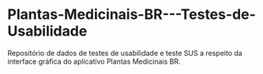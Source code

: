 # Plantas-Medicinais-BR---Testes-de-Usabilidade
Repositório de dados de testes de usabilidade e teste SUS a respeito da interface gráfica do aplicativo Plantas Medicinais BR.
